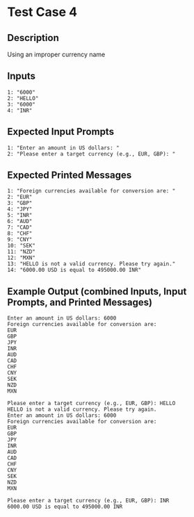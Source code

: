 # Test Case 4

## Description
Using an improper currency name

## Inputs
```
1: "6000"
2: "HELLO"
3: "6000"
4: "INR"
```

## Expected Input Prompts
```
1: "Enter an amount in US dollars: "
2: "Please enter a target currency (e.g., EUR, GBP): "
```

## Expected Printed Messages
```
1: "Foreign currencies available for conversion are: "
2: "EUR"
3: "GBP"
4: "JPY"
5: "INR"
6: "AUD"
7: "CAD"
8: "CHF"
9: "CNY"
10: "SEK"
11: "NZD"
12: "MXN"
13: "HELLO is not a valid currency. Please try again."
14: "6000.00 USD is equal to 495000.00 INR"
```

## Example Output **(combined Inputs, Input Prompts, and Printed Messages)**
```
Enter an amount in US dollars: 6000
Foreign currencies available for conversion are: 
EUR
GBP
JPY
INR
AUD
CAD
CHF
CNY
SEK
NZD
MXN

Please enter a target currency (e.g., EUR, GBP): HELLO
HELLO is not a valid currency. Please try again.
Enter an amount in US dollars: 6000
Foreign currencies available for conversion are: 
EUR
GBP
JPY
INR
AUD
CAD
CHF
CNY
SEK
NZD
MXN

Please enter a target currency (e.g., EUR, GBP): INR
6000.00 USD is equal to 495000.00 INR
```
